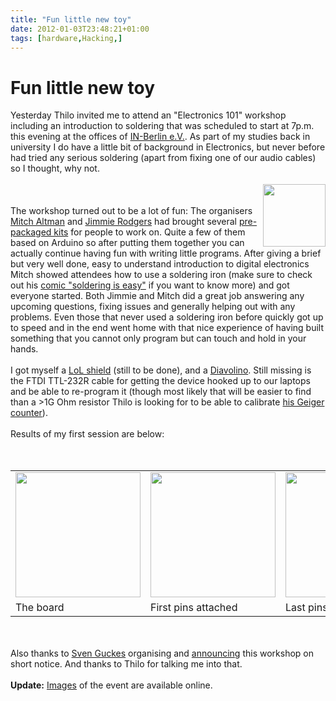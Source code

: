 ```yaml
---
title: "Fun little new toy"
date: 2012-01-03T23:48:21+01:00
tags: [hardware,Hacking,]
---
```


# Fun little new toy


Yesterday Thilo invited me to attend an "Electronics 101" workshop including an introduction to soldering that was 
scheduled to start at 7p.m. this evening at the offices of <a href="http://www.in-berlin.de/news.html">IN-Berlin 
e.V.</a>. As part of my studies back in university I do have a little bit of background in Electronics, but never 
before had tried any serious soldering (apart from fixing one of our audio cables) so I thought, why not.<br><br><img 
src="http://isabel-drost.de/Bilder/wordpress/guckes_4_2012.JPG" width="100" style="float:right"/><br><br>The workshop 
turned out to be a lot of fun: The organisers <a href="http://en.wikipedia.org/wiki/Mitch_Altman">Mitch Altman</a> and 
<a href="http://jimmieprodgers.com/">Jimmie Rodgers</a> had brought several <a 
href="http://www.makershed.com/product_p/mkad1.htm">pre-packaged kits</a> for people to work on. Quite a few of them 
based on Arduino so after putting them together you can actually continue having fun with writing little programs. 
After giving a brief but very well done, easy to understand introduction to digital electronics Mitch showed attendees 
how to use a soldering iron (make sure to check out his <a 
href="http://www.tvbgone.com/cfe_mfaire.php?PHPSESSID=17f9e92e25e4c6c5bb2d95c548a4db71">comic "soldering is easy"</a> 
if you want to know more) and got everyone started. Both Jimmie and Mitch did a great job answering any upcoming 
questions, fixing issues and generally helping out with any problems. Even those that never used a soldering iron 
before quickly got up to speed and in the end went home with that nice experience of having built something that you 
cannot only program but can touch and hold in your hands.<br><br>I got myself a <a 
href="http://www.makershed.com/LoL_shield_for_Arduino_p/mkjr3.htm">LoL shield</a> (still to be done), and a <a 
href="http://www.evilmadscientist.com/article.php/diavolino">Diavolino</a>. Still missing is the FTDI TTL-232R cable 
for getting the device hooked up to our laptops and be able to re-program it (though most likely that will be easier to 
find than a >1G Ohm resistor Thilo is looking for to be able to calibrate <a 
href="https://plus.google.com/102813492714620417611/posts/JtQ1jATsfAu">his Geiger counter</a>).<br><br>Results of my 
first session are below:<br><br><table><tr><td><img src="http://isabel-drost.de/Bilder/wordpress/guckes_3_2012.JPG" 
width="200"/></td><td><img src="http://isabel-drost.de/Bilder/wordpress/guckes_2_2012.JPG" width="200"/></td><td><img 
src="http://isabel-drost.de/Bilder/wordpress/guckes_1_2012.JPG" width="200"/></td></tr><br><tr><td>The 
board</td><td>First pins attached</td><td>Last pins attached</td></tr></table><br><br>Also thanks to <a 
href="http://www.guckes.net/">Sven Guckes</a> organising and <a 
href="http://www.guckes.net/2012-01-03.workshop/">announcing</a> this workshop on short notice. And thanks to Thilo for 
talking me into that.<br><br><b>Update:</b> <a href="http://www.flickr.com/photos/maltman23">Images</a> of the event 
are available online.
